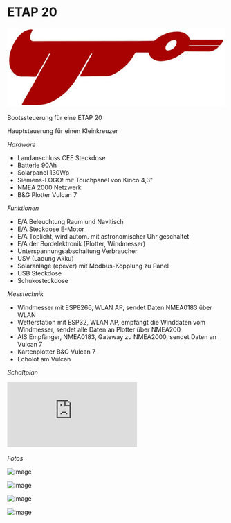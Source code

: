# ETAP 20
![Schematics](https://github.com/gerryvel/ETAP/blob/main/etap.jpg)

Bootssteuerung für eine ETAP 20

Hauptsteuerung für einen Kleinkreuzer 

*Hardware*

- Landanschluss CEE Steckdose
- Batterie 90Ah
- Solarpanel 130Wp
- Siemens-LOGO! mit Touchpanel von Kinco 4,3"
- NMEA 2000 Netzwerk
- B&G Plotter Vulcan 7

*Funktionen*

- E/A Beleuchtung Raum und Navitisch
- E/A Steckdose E-Motor
- E/A Toplicht, wird autom. mit astronomischer Uhr geschaltet
- E/A der Bordelektronik (Plotter, Windmesser)
- Unterspannungsabschaltung Verbraucher
- USV (Ladung Akku)
- Solaranlage (epever) mit Modbus-Kopplung zu Panel
- USB Steckdose
- Schukosteckdose

*Messtechnik*

- Windmesser mit ESP8266, WLAN AP, sendet Daten NMEA0183 über WLAN
- Wetterstation mit ESP32, WLAN AP, empfängt die Winddaten vom Windmesser, sendet alle Daten an Plotter über NMEA200
- AIS Empfänger, NMEA0183, Gateway zu NMEA2000, sendet Daten an Vulcan 7
- Kartenplotter B&G Vulcan 7
- Echolot am Vulcan

*Schaltplan*

![Schaltplan](https://github.com/gerryvel/ETAP/blob/main/ETAP.pdf)

*Fotos*

![image](https://user-images.githubusercontent.com/17195231/227980468-d2b7e442-e219-49b4-a7d9-7403569d0187.jpeg)

![image](https://user-images.githubusercontent.com/17195231/227984708-99b8dcd1-320f-438b-afbe-812f05a47e54.jpeg)

![image](https://user-images.githubusercontent.com/17195231/228045143-26477db6-011c-4879-a8df-05baee568746.jpeg)

![image](https://user-images.githubusercontent.com/17195231/228045332-98923f65-827a-4b17-bdb6-ee9eb743253e.jpeg)



